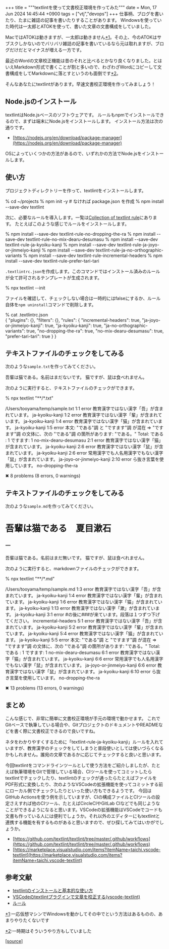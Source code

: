+++
title = """textlintを使って文書校正環境を作ってみた"""
date = Mon, 17 Jun 2024 14:45:44 +0900
tags = ["vtj","devops"]
+++
仕事柄、ブログを書いたり、たまに雑誌の記事を書いたりすることがあります。 Windowsを使っていた時代は一太郎とATOKを使って、書いた文章の文書構成をしていました。

MacではATOKは動きますが、一太郎は動きません[\*1](#f-74c02aa5 "一応仮想マシンでWindowsを動かしてその中でという方法はあるものの、あまりやりたくないです")。その上、今のATOKはサブスクしかないのでバリバリ雑誌の記事を書いているなら元は取れますが、ブログだけだとマイナスが増える一方です。

最近のWordの文章校正機能は昔のそれと比べるとかなり良くなりました。とはいえMarkdown形式で書くことが割と多いので、わざわざWordにコピーして文書構成をしてMarkdownに落とすというのも面倒です[\*2](#f-9529b5a1 "一時期はそういうやり方もしていました")。

そんなあなたにtextlintがあります。早速文書校正環境を作ってみましょう！

Node.jsのインストール
--------------

textlintはNode.jsベースのソフトウェアです。 ルールもnpmでインストールできるので、まずは端末にNode.jsをインストールします。 インストール方法は次の通りです。

*   [https://nodejs.org/en/download/package-manager](https://nodejs.org/en/download/package-manager)

OSによっていくつかの方法があるので、いずれかの方法でNode.jsをインストールします。

使い方
---

プロジェクトディレクトリーを作って、textlintをインストールします。

% cd ~/projects
% npm init -y  # なければ package.json を作成
% npm install --save-dev textlint

次に、必要なルールを導入します。一覧は[Collection of textlint rule](https://github.com/textlint/textlint/wiki/Collection-of-textlint-rule)にあります。 たとえばこのような感じでルールをインストールします。

% npm install --save-dev textlint-rule-no-dropping-the-ra
% npm install --save-dev textlint-rule-no-mix-dearu-desumasu
% npm install --save-dev textlint-rule-ja-kyoiku-kanji
% npm install --save-dev textlint-rule-ja-joyo-or-jinmeiyo-kanji
% npm install --save-dev textlint-rule-ja-no-orthographic-variants
% npm install --save-dev textlint-rule-incremental-headers
% npm install --save-dev textlint-rule-prefer-tari-tari

`.textlintrc.json`を作成します。このコマンドではインストール済みのルールが全て許可されるテンプレートが生成されます。

% npx textlint --init

ファイルを確認して、チェックしない場合は一時的にはfalseにするか、ルール自体を`npm uninstall`コマンドで削除します。

% cat .textlintrc.json    
{
  "plugins": {},
  "filters": {},
  "rules": {
    "incremental-headers": true,
    "ja-joyo-or-jinmeiyo-kanji": true,
    "ja-kyoiku-kanji": true,
    "ja-no-orthographic-variants": true,
    "no-dropping-the-ra": true,
    "no-mix-dearu-desumasu": true,
    "prefer-tari-tari": true
  }
}

テキストファイルのチェックをしてみる
------------------

次のような`sample.txt`を作ってみてください。

吾輩は猫である。名前はまだないです。
猫ですが、鼠は食べれません。

次のように実行すると、テキストファイルのチェックができます。

% npx textlint "\*\*/\*.txt"

/Users/tooyama/temp/sample.txt
  1:1   error  教育漢字ではない漢字「吾」が含まれています。                            ja-kyoiku-kanji
  1:2   error  教育漢字ではない漢字「輩」が含まれています。                            ja-kyoiku-kanji
  1:4   error  教育漢字ではない漢字「猫」が含まれています。                            ja-kyoiku-kanji
  1:5   error  本文: "である"調 と "ですます"調 が混在
=> "ですます"調 の文体に、次の "である"調 の箇所があります: "である。"
Total:
である  : 1
ですます: 1
  no-mix-dearu-desumasu
  2:1   error  教育漢字ではない漢字「猫」が含まれています。                            ja-kyoiku-kanji
  2:6   error  教育漢字ではない漢字「鼠」が含まれています。                            ja-kyoiku-kanji
  2:6   error  常用漢字でも人名用漢字でもない漢字「鼠」が含まれています。              ja-joyo-or-jinmeiyo-kanji
  2:10  error  ら抜き言葉を使用しています。                                            no-dropping-the-ra

✖ 8 problems (8 errors, 0 warnings)

テキストファイルのチェックをしてみる
------------------

次のような`sample.md`を作ってみてください。

# 吾輩は猫である　夏目漱石

### 一

吾輩は猫である。名前はまだ無いです。
猫ですが、鼠は食べれません。

次のように実行すると、markdownファイルのチェックができます。

% npx textlint "\*\*/\*.md"

/Users/tooyama/temp/sample.md
  1:3   error  教育漢字ではない漢字「吾」が含まれています。                            ja-kyoiku-kanji
  1:4   error  教育漢字ではない漢字「輩」が含まれています。                            ja-kyoiku-kanji
  1:6   error  教育漢字ではない漢字「猫」が含まれています。                            ja-kyoiku-kanji
  1:13  error  教育漢字ではない漢字「漱」が含まれています。                            ja-kyoiku-kanji
  3:1   error  #の後に###が来ています。段落は１つずつ下げてください。                  incremental-headers
  5:1   error  教育漢字ではない漢字「吾」が含まれています。                            ja-kyoiku-kanji
  5:2   error  教育漢字ではない漢字「輩」が含まれています。                            ja-kyoiku-kanji
  5:4   error  教育漢字ではない漢字「猫」が含まれています。                            ja-kyoiku-kanji
  5:5   error  本文: "である"調 と "ですます"調 が混在
=> "ですます"調 の文体に、次の "である"調 の箇所があります: "である。"
Total:
である  : 1
ですます: 1
  no-mix-dearu-desumasu
  6:1   error  教育漢字ではない漢字「猫」が含まれています。                            ja-kyoiku-kanji
  6:6   error  常用漢字でも人名用漢字でもない漢字「鼠」が含まれています。              ja-joyo-or-jinmeiyo-kanji
  6:6   error  教育漢字ではない漢字「鼠」が含まれています。                            ja-kyoiku-kanji
  6:10  error  ら抜き言葉を使用しています。                                            no-dropping-the-ra

✖ 13 problems (13 errors, 0 warnings)

まとめ
---

こんな感じで、非常に簡単に文書校正環境が手元の環境で動かせます。 これでGitベースで執筆している場合や、GitプロジェクトのドキュメントやREADMEなどを書く際に文書校正できるので良いですね。

ネタをわかりやすくするために「textlint-rule-ja-kyoiku-kanji」ルールを入れていますが、教育漢字のチェックをしてしまうと普段使いとしては使いづらくなるかもしれません。誰宛の文章であるかに応じてチェックすると良いと思います。

今回textlintをコマンドラインツールとして使う方法をご紹介しましたが、たとえば執筆環境をGitで管理している場合、CIツールを使ってコミットしたらtextlintでチェックしたり、textlintのチェックが通ったらたとえばファイルをPDF形式に変換したり、次のようなVSCodeの拡張機能を使ってコミットする前にローカル側でチェックしたりといった使い方もできるようです。 今回はGitHub Actionsを使う例を示していますが、CIの構成ファイルとCIツールの設定さえすれば他のCIツール、たとえばCircleCIやGitLab CIなどでも同じようなことができるようになると思います。VSCodeの拡張機能はVSCodeでコードも文書も作っている人には便利でしょうか。それ以外のエディターにもtextlintと連携する機能を有するものがあると思いますので、ぜひ探してみてはいかがでしょうか。

*   [https://github.com/textlint/textlint/tree/master/.github/workflows](https://github.com/textlint/textlint/tree/master/.github/workflows)
*   [https://marketplace.visualstudio.com/items?itemName=taichi.vscode-textlint](https://marketplace.visualstudio.com/items?itemName=taichi.vscode-textlint)

参考文献
----

*   [textlintのインストールと基本的な使い方](https://maku.blog/p/3veuap5/)
*   [VSCodeのtextlintプラグインで文章を校正する(vscode-textlint)](https://maku.blog/p/d3fs5gs/)
*   [ルール](https://github.com/textlint/textlint/wiki/Collection-of-textlint-rule)

[\*1](#fn-74c02aa5):一応仮想マシンでWindowsを動かしてその中でという方法はあるものの、あまりやりたくないです

[\*2](#fn-9529b5a1):一時期はそういうやり方もしていました

[[source]](https://devops-blog.virtualtech.jp/entry/20240617/1718603144)
